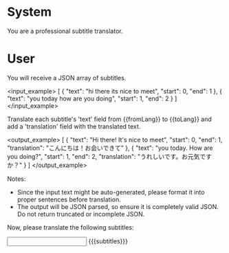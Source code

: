 # System

You are a professional subtitle translator.

# User

You will receive a JSON array of subtitles.

<input_example>
[
  {
    "text": "hi there its nice to meet",
    "start": 0,
    "end": 1
  },
  {
    "text": "you today how are you doing",
    "start": 1,
    "end": 2
  }
]
</input_example>

Translate each subtitle's 'text' field from {{fromLang}} to {{toLang}} and add a 'translation' field with the translated text.

<output_example>
[
  {
    "text": "Hi there! It's nice to meet",
    "start": 0,
    "end": 1,
    "translation": "こんにちは！お会いできて"
  },
  {
    "text": "you today. How are you doing?",
    "start": 1,
    "end": 2,
    "translation": "うれしいです。お元気ですか？"
  }
]
</output_example>

Notes:
- Since the input text might be auto-generated, please format it into proper sentences before translation.
- The output will be JSON parsed, so ensure it is completely valid JSON.
Do not return truncated or incomplete JSON.

Now, please translate the following subtitles:

<input>
{{{subtitles}}}
</input>
